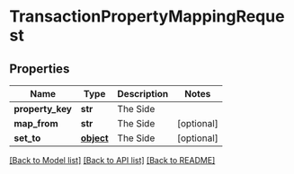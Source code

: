 # TransactionPropertyMappingRequest

## Properties
Name | Type | Description | Notes
------------ | ------------- | ------------- | -------------
**property_key** | **str** | The Side | 
**map_from** | **str** | The Side | [optional] 
**set_to** | [**object**](.md) | The Side | [optional] 

[[Back to Model list]](../README.md#documentation-for-models) [[Back to API list]](../README.md#documentation-for-api-endpoints) [[Back to README]](../README.md)


